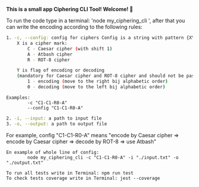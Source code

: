 **This is a small app Ciphering CLI Tool!
Welcome! 🚀**

To run the code type in a terminal: 'node my_ciphering_cli ', after that you can write the encoding according to the
following rules:

```sh
1. -c, --config: config for ciphers Config is a string with pattern {XY(-)}n, where:
    X is a cipher mark:
        C - Caesar cipher (with shift 1)
        A - Atbash cipher
        R - ROT-8 cipher
```      

```sh
    Y is flag of encoding or decoding 
    (mandatory for Caesar cipher and ROT-8 cipher and should not be passed Atbash cipher)
        1 - encoding (move to the right bij alphabetic order)
        0 - decoding (move to the left bij alphabetic order)
```  

```shell
Examples: 
        -c "C1-C1-R0-A"
        --config "C1-C1-R0-A"
```

```sh
2. -i, --input: a path to input file
3. -o, --output: a path to output file
```  

For example, config "C1-C1-R0-A" means
"encode by Caesar cipher => encode by Caesar cipher => decode by ROT-8 => use Atbash"

```shell
En example of whole line of config:
        node my_ciphering_cli -c "C1-C1-R0-A" -i "./input.txt" -o "./output.txt"
```

```shell
To run all tests write in Terminal: npm run test
To check tests coverage write in Terminal: jest --coverage
```
